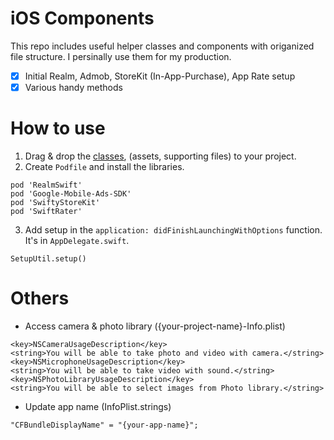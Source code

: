 # iOS Components

This repo includes useful helper classes and components with origanized file structure.
I persinally use them for my production.
- [x] Initial Realm, Admob, StoreKit (In-App-Purchase), App Rate setup
- [x] Various handy methods

# How to use

1. Drag & drop the [classes](https://github.com/WataruMaeda/ios-components/tree/master/Classes), (assets, supporting files) to your project.
2. Create `Podfile` and install the libraries.
```
pod 'RealmSwift'
pod 'Google-Mobile-Ads-SDK'
pod 'SwiftyStoreKit'
pod 'SwiftRater'
```
3. Add setup in the `application: didFinishLaunchingWithOptions` function. It's in `AppDelegate.swift`.
```
SetupUtil.setup()
```

# Others

- Access camera & photo library ({your-project-name}-Info.plist)

```
<key>NSCameraUsageDescription</key>
<string>You will be able to take photo and video with camera.</string>
<key>NSMicrophoneUsageDescription</key>
<string>You will be able to take video with sound.</string>
<key>NSPhotoLibraryUsageDescription</key>
<string>You will be able to select images from Photo library.</string>
```

- Update app name (InfoPlist.strings)

```
"CFBundleDisplayName" = "{your-app-name}";
```
